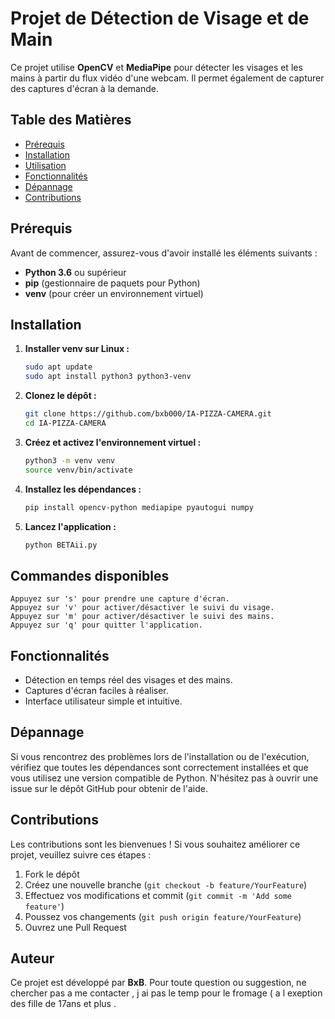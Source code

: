 
# Projet de Détection de Visage et de Main

Ce projet utilise **OpenCV** et **MediaPipe** pour détecter les visages et les mains à partir du flux vidéo d'une webcam. Il permet également de capturer des captures d'écran à la demande.

## Table des Matières
- [Prérequis](#prérequis)
- [Installation](#installation)
- [Utilisation](#utilisation)
- [Fonctionnalités](#fonctionnalités)
- [Dépannage](#dépannage)
- [Contributions](#contributions)

## Prérequis

Avant de commencer, assurez-vous d'avoir installé les éléments suivants :
- **Python 3.6** ou supérieur
- **pip** (gestionnaire de paquets pour Python)
- **venv** (pour créer un environnement virtuel)

## Installation

1. **Installer venv sur Linux :**

   ```bash
   sudo apt update
   sudo apt install python3 python3-venv
   ```

2. **Clonez le dépôt :**

   ```bash
   git clone https://github.com/bxb000/IA-PIZZA-CAMERA.git
   cd IA-PIZZA-CAMERA
   ```

3. **Créez et activez l'environnement virtuel :**

   ```bash
   python3 -m venv venv
   source venv/bin/activate
   ```

4. **Installez les dépendances :**

   ```bash
   pip install opencv-python mediapipe pyautogui numpy
   ```

5. **Lancez l'application :**

   ```bash
   python BETAii.py
   ```

## Commandes disponibles

```plaintext
Appuyez sur 's' pour prendre une capture d'écran.
Appuyez sur 'v' pour activer/désactiver le suivi du visage.
Appuyez sur 'm' pour activer/désactiver le suivi des mains.
Appuyez sur 'q' pour quitter l'application.
```

## Fonctionnalités

- Détection en temps réel des visages et des mains.
- Captures d'écran faciles à réaliser.
- Interface utilisateur simple et intuitive.

## Dépannage

Si vous rencontrez des problèmes lors de l'installation ou de l'exécution, vérifiez que toutes les dépendances sont correctement installées et que vous utilisez une version compatible de Python. N'hésitez pas à ouvrir une issue sur le dépôt GitHub pour obtenir de l'aide.

## Contributions

Les contributions sont les bienvenues ! Si vous souhaitez améliorer ce projet, veuillez suivre ces étapes :
1. Fork le dépôt
2. Créez une nouvelle branche (`git checkout -b feature/YourFeature`)
3. Effectuez vos modifications et commit (`git commit -m 'Add some feature'`)
4. Poussez vos changements (`git push origin feature/YourFeature`)
5. Ouvrez une Pull Request

## Auteur

Ce projet est développé par **BxB**. Pour toute question ou suggestion, ne chercher pas a me contacter , j ai pas le temp pour le fromage ( a l exeption des fille de 17ans et plus .
